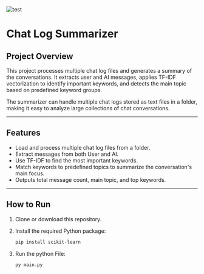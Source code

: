 ![test](https://github.com/user-attachments/assets/8060def3-7ac2-4db7-9dd0-e53f1ba079a6)
# Chat Log Summarizer

## Project Overview

This project processes multiple chat log files and generates a summary of the conversations. It extracts user and AI messages, applies TF-IDF vectorization to identify important keywords, and detects the main topic based on predefined keyword groups.

The summarizer can handle multiple chat logs stored as text files in a folder, making it easy to analyze large collections of chat conversations.

---

## Features

- Load and process multiple chat log files from a folder.
- Extract messages from both User and AI.
- Use TF-IDF to find the most important keywords.
- Match keywords to predefined topics to summarize the conversation's main focus.
- Outputs total message count, main topic, and top keywords.

---

## How to Run

1. Clone or download this repository.

2. Install the required Python package:

   ```bash
   pip install scikit-learn
   
3. Run the python File:

   ```bash
   py main.py




    

